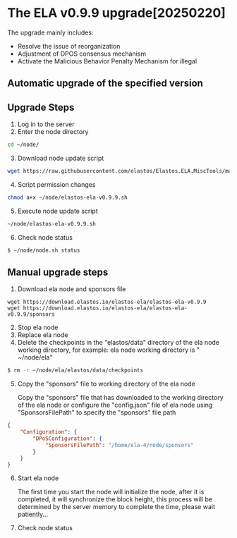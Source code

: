# The ELA v0.9.9 upgrade[20250220]

The upgrade mainly includes:

- Resolve the issue of  reorganization
- Adjustment of DPOS consensus mechanism
- Activate the Malicious Behavior Penalty Mechanism for illegal
   
## Automatic upgrade of the specified version
## Upgrade Steps
1. Log in to the server
2. Enter the node directory

```bash
cd ~/node/
```

3. Download node update script

```bash
wget https://raw.githubusercontent.com/elastos/Elastos.ELA.MiscTools/master/upgrade/ela/elastos-ela-v0.9.9.sh
```

4. Script permission changes

```bash
chmod a+x ~/node/elastos-ela-v0.9.9.sh
```

5. Execute node update script

```bash
~/node/elastos-ela-v0.9.9.sh
```

6. Check node status

```bash
$ ~/node/node.sh status
```

## Manual upgrade steps

1. Download ela node and sponsors file

```
wget https://download.elastos.io/elastos-ela/elastos-ela-v0.9.9
wget https://download.elastos.io/elastos-ela/elastos-ela-v0.9.9/sponsors

```

2. Stop ela node
3. Replace ela node
4. Delete the checkpoints in the "elastos/data" directory of the ela node working directory, for example: ela node working directory is " ~/node/ela"

```bash
$ rm -r ~/node/ela/elastos/data/checkpoints
```
5. Copy  the "sponsors" file to working directory of the ela node
   
   Copy the "sponsors" file that has downloaded to the working directory of the ela node or configure the "config.json" file of ela node using "SponsorsFilePath" to specify the "sponsors" file path
   
```json  
{
    "Configuration": {
        "DPoSConfiguration": {
            "SponsorsFilePath": "/home/ela-4/node/sponsors"
        }
    }
}
```
6. Start ela node

   The first time you start the node will initialize the node, after it is completed, it will synchronize the block
   height, this process will be determined by the server memory to complete the time, please wait patiently...

7. Check node status


